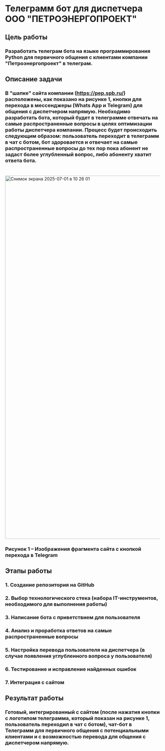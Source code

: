 # Телеграмм бот для диспетчера ООО "ПЕТРОЭНЕРГОПРОЕКТ"

## Цель работы
### Разработать телеграм бота на языке программирования Python для первичного общения с клиентами компании "Петроэнергопроект" в телеграм. 

## Описание задачи
### В "шапке" сайта компании (https://pep.spb.ru/) расположены, как показано на рисунке 1, кнопки для перехода в мессенджеры (Whats App и Telegram) для общения с диспетчером напрямую. Необходимо разработать бота, который будет в телеграмме отвечать на самые распространенные вопросы в целях оптимизации работы диспетчера компании. Процесс будет происходить следующим образом: пользователь переходит в телеграмм в чат с ботом, бот здоровается и отвечает на самые распространенные вопросы до тех пор пока абонент не задаст более углубленный вопрос, либо абоненту хватит ответа бота.
#
<img width="1185" alt="Снимок экрана 2025-07-01 в 10 26 01" src="https://github.com/user-attachments/assets/7b830f2a-be9c-4382-8284-49a77a681ab5" />

###                                                        Рисунок 1 – Изображения фрагмента сайта с кнопкой перехода в Telegram

## Этапы работы
### 1. Создание репозитория на GitHub
### 2. Выбор технологического стека (набора IT-инструментов, необходимого для выполнения работы)
### 3. Написание бота с приветствием для пользователя
### 4. Анализ и проработка ответов на самые распространенные вопросы
### 5. Настройка перевода пользователя на диспетчера (в случае появления углубленного вопроса у пользователя)
### 6. Тестирование и исправление найденных ошибок
### 7. Интеграция с сайтом

## Результат работы
### Готовый, интегрированный с сайтом (после нажатия кнопки с логотипом телеграмма, который показан на рисунке 1, пользователь переходил в чат с ботом), чат-бот в Телеграмм для первичного общения с потенциальными клиентами и с возможностью перевода для общения с диспетчером напрямую.
